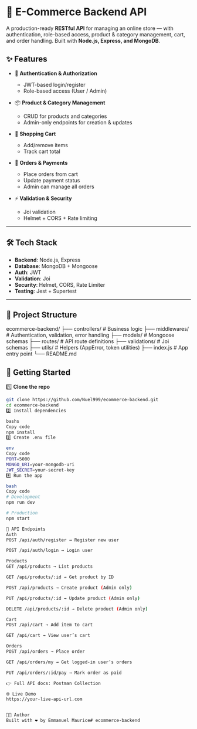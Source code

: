 # 🛒 E-Commerce Backend API  

A production-ready **RESTful API** for managing an online store — with authentication, role-based access, product & category management, cart, and order handling. Built with **Node.js, Express, and MongoDB**.  


## ✨ Features  

- 🔐 **Authentication & Authorization**  
  - JWT-based login/register  
  - Role-based access (User / Admin)  

- 📦 **Product & Category Management**  
  - CRUD for products and categories  
  - Admin-only endpoints for creation & updates  

- 🛒 **Shopping Cart**  
  - Add/remove items  
  - Track cart total  

- 📑 **Orders & Payments**  
  - Place orders from cart  
  - Update payment status  
  - Admin can manage all orders  

- ⚡ **Validation & Security**  
  - Joi validation  
  - Helmet + CORS + Rate limiting  

---

## 🛠️ Tech Stack  

- **Backend**: Node.js, Express  
- **Database**: MongoDB + Mongoose  
- **Auth**: JWT  
- **Validation**: Joi  
- **Security**: Helmet, CORS, Rate Limiter  
- **Testing**: Jest + Supertest  

---

## 📂 Project Structure  

ecommerce-backend/
├── controllers/ # Business logic
├── middlewares/ # Authentication, validation, error handling
├── models/ # Mongoose schemas
├── routes/ # API route definitions
├── validations/ # Joi schemas
├── utils/ # Helpers (AppError, token utilities)
├── index.js # App entry point
└── README.md

## 🚀 Getting Started  

1️⃣ **Clone the repo**  
```bash
git clone https://github.com/Nuel999/ecommerce-backend.git
cd ecommerce-backend
2️⃣ Install dependencies

bashs
Copy code
npm install
3️⃣ Create .env file

env
Copy code
PORT=5000
MONGO_URI=your-mongodb-uri
JWT_SECRET=your-secret-key
4️⃣ Run the app

bash
Copy code
# Development
npm run dev

# Production
npm start

📖 API Endpoints
Auth
POST /api/auth/register → Register new user

POST /api/auth/login → Login user

Products
GET /api/products → List products

GET /api/products/:id → Get product by ID

POST /api/products → Create product (Admin only)

PUT /api/products/:id → Update product (Admin only)

DELETE /api/products/:id → Delete product (Admin only)

Cart
POST /api/cart → Add item to cart

GET /api/cart → View user’s cart

Orders
POST /api/orders → Place order

GET /api/orders/my → Get logged-in user’s orders

PUT /api/orders/:id/pay → Mark order as paid

👉 Full API docs: Postman Collection

🌐 Live Demo
https://your-live-api-url.com


👨‍💻 Author
Built with ❤️ by Emmanuel Maurice#   e c o m m e r c e - b a c k e n d  
 
